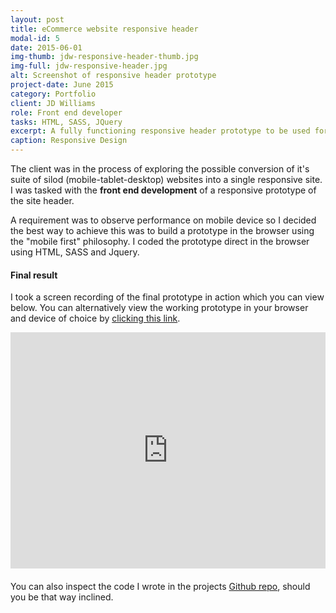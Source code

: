 ```yaml
---
layout: post
title: eCommerce website responsive header
modal-id: 5
date: 2015-06-01
img-thumb: jdw-responsive-header-thumb.jpg
img-full: jdw-responsive-header.jpg
alt: Screenshot of responsive header prototype
project-date: June 2015
category: Portfolio
client: JD Williams
role: Front end developer
tasks: HTML, SASS, JQuery
excerpt: A fully functioning responsive header prototype to be used for the new proposed eCommerce site template. 
caption: Responsive Design
---  
```


The client was in the process of exploring the possible conversion of it's suite of silod (mobile-tablet-desktop) websites into a single responsive site.  I was tasked with the <strong>front end development</strong> of a responsive prototype of the site header. 

 A requirement was to observe performance on mobile device so I decided the best way to achieve this was to build a prototype in the browser using the "mobile first" philosophy.  I coded the prototype direct in the browser using HTML, SASS and Jquery. 


#### Final result 

I took a screen recording of the final prototype in action which you can view below.  You can alternatively view the working prototype in your browser and device of choice by <a href="http://johnasp.github.io/ecommerce_responsive_header/">clicking this link</a>.  

<div style="position:relative;height:0;padding-bottom:75.0%; margin-bottom: 20px;"><iframe src="https://www.youtube.com/embed/klxQ9iTioQQ?ecver=2" width="480" height="360" frameborder="0" style="position:absolute;width:100%;height:100%;left:0" allowfullscreen></iframe></div>


You can also inspect the code I wrote in the projects <a href="https://github.com/johnasp/ecommerce_responsive_header">Github repo</a>, should you be that way inclined. 














